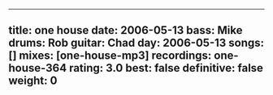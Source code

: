
---
title: one house
date: 2006-05-13
bass:	Mike
drums:	Rob
guitar:	Chad
day: 2006-05-13
songs: []
mixes: [one-house-mp3]
recordings: one-house-364
rating: 3.0
best: false
definitive: false
weight: 0
---

